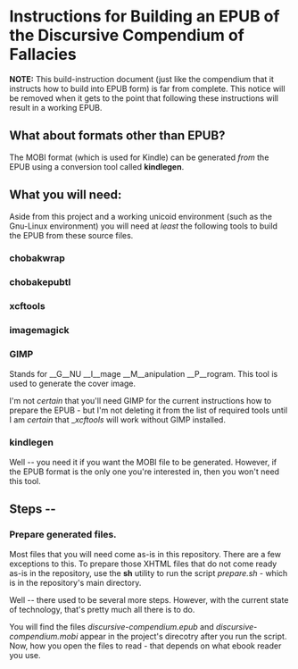 # Instructions for Building an EPUB of the Discursive Compendium of Fallacies
__NOTE:__ This build-instruction document (just like the
compendium that it instructs how to build into EPUB form)
is far from complete.
This notice will be removed when it gets to the point that
following these instructions will result in a working EPUB.

## What about formats other than EPUB?
The MOBI format (which is used for Kindle) can be generated _from_
the EPUB using a conversion tool called __kindlegen__.

## What you will need:
Aside from this project and a working unicoid environment
(such as the Gnu-Linux environment) you will need at _least_
the following tools to build the EPUB from these source files.

### chobakwrap

### chobakepubtl

### xcftools

### imagemagick

### GIMP
Stands for __G__NU __I__mage __M__anipulation __P__rogram.
This tool is used to generate the cover image.

I'm not _certain_ that you'll need GIMP for the current
instructions how to prepare the EPUB - but I'm not
deleting it from the list of required tools until I am
_certain_ that __xcftools_ will work without GIMP installed.

### kindlegen
Well \-\- you need it if you want the MOBI file to be generated.
However, if the EPUB format is the only one you're interested in,
then you won't need this tool.

## Steps --

### Prepare generated files.
Most files that you will need
come as-is in this repository.
There are a few exceptions to this.
To prepare those XHTML files that
do not come ready as-is in the repository,
use the __sh__ utility to run the
script _prepare.sh_ - which is in the
repository's main directory.

Well \-\- there used to be several
more steps.
However, with the current state
of technology, that's pretty much
all there is to do.

You will find the files _discursive-compendium.epub_
and _discursive-compendium.mobi_ appear in the
project's direcotry after you run the script.
Now, how you open the files to read \-
that depends on what ebook reader you use.





